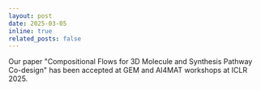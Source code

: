 ```yaml
---
layout: post
date: 2025-03-05
inline: true
related_posts: false
---
```


Our paper "Compositional Flows for 3D Molecule and Synthesis Pathway Co-design" has been accepted at GEM and AI4MAT workshops at ICLR 2025. 